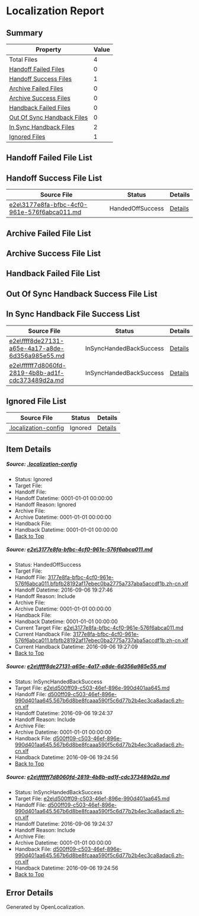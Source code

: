 # <a name='report-top'></a> Localization Report

## Summary
 Property | Value 
 -------- | ----- 
 Total Files | 4
[ Handoff Failed Files ](#handoff-failed-list)| 0
[ Handoff Success Files ](#handoff-success-list)| 1
[ Archive Failed Files ](#archive-failed-list)| 0
[ Archive Success Files ](#archive-success-list)| 0
[ Handback Failed Files ](#handback-failed-list)| 0
[ Out Of Sync Handback Files ](#outofsync-handback-success-list)| 0
[ In Sync Handback Files ](#insync-handback-success-list)| 2
[ Ignored Files ](#ignored-list)| 1

## <a name='handoff-failed-list'></a> Handoff Failed File List

## <a name='handoff-success-list'></a> Handoff Success File List
 Source File | Status | Details 
 ----------- | ------ | ------- 
 [e2e\3177e8fa-bfbc-4cf0-961e-576f6abca011.md](https://github.com/OpenLocalizationTestOrg/ol-test0/blob/6122bdaa76f3cfbb2a8654cd1bc82ab123b2e5b4/e2e/3177e8fa-bfbc-4cf0-961e-576f6abca011.md) | HandedOffSuccess | [Details](#4274c63f111a95c1abc6c1f997b224bc5935c2a31)

## <a name='archive-failed-list'></a> Archive Failed File List

## <a name='archive-success-list'></a> Archive Success File List

## <a name='handback-failed-list'></a> Handback Failed File List

## <a name='outofsync-handback-success-list'></a> Out Of Sync Handback Success File List

## <a name='insync-handback-success-list'></a> In Sync Handback File Success List
 Source File | Status | Details 
 ----------- | ------ | ------- 
 [e2e\ffff8de27131-a65e-4a17-a8de-6d356a985e55.md](https://github.com/OpenLocalizationTestOrg/ol-test0/blob/9b173c25ac2f5f3cdcd6e75db29328c6a0050c6a/e2e/ffff8de27131-a65e-4a17-a8de-6d356a985e55.md) | InSyncHandedBackSuccess | [Details](#11640c96c1b379a6802c4ba8f5c7be53b01c11862)
 [e2e\ffffff7d8060fd-2819-4b8b-ad1f-cdc373489d2a.md](https://github.com/OpenLocalizationTestOrg/ol-test0/blob/6122bdaa76f3cfbb2a8654cd1bc82ab123b2e5b4/e2e/ffffff7d8060fd-2819-4b8b-ad1f-cdc373489d2a.md) | InSyncHandedBackSuccess | [Details](#11640c96c1b379a6802c4ba8f5c7be53b01c11863)

## <a name='ignored-list'></a> Ignored File List
 Source File | Status | Details 
 ----------- | ------ | ------- 
 [.localization-config](https://github.com/OpenLocalizationTestOrg/ol-test0/blob/6122bdaa76f3cfbb2a8654cd1bc82ab123b2e5b4/.localization-config) | Ignored | [Details](#3d4f252ac210baf56311d7e97dcc2db10974dbd20)

## Item Details
##### <a name='3d4f252ac210baf56311d7e97dcc2db10974dbd20'></a> Source: [.localization-config](https://github.com/OpenLocalizationTestOrg/ol-test0/blob/6122bdaa76f3cfbb2a8654cd1bc82ab123b2e5b4/.localization-config)
* Status: Ignored
* Target File: 
* Handoff File: 
* Handoff Datetime: 0001-01-01 00:00:00
* Handoff Reason: Ignored
* Archive File: 
* Archive Datetime: 0001-01-01 00:00:00
* Handback File: 
* Handback Datetime: 0001-01-01 00:00:00
* [Back to Top](#report-top)

##### <a name='4274c63f111a95c1abc6c1f997b224bc5935c2a31'></a> Source: [e2e\3177e8fa-bfbc-4cf0-961e-576f6abca011.md](https://github.com/OpenLocalizationTestOrg/ol-test0/blob/6122bdaa76f3cfbb2a8654cd1bc82ab123b2e5b4/e2e/3177e8fa-bfbc-4cf0-961e-576f6abca011.md)
* Status: HandedOffSuccess
* Target File: 
* Handoff File: [3177e8fa-bfbc-4cf0-961e-576f6abca011.bfbfb28192af17ebec0ba2775a737aba5accdf1b.zh-cn.xlf](https://github.com/OpenLocalizationTestOrg/ol-test0-handoff/blob/d46ab83dceba35a0ec7996d62e29a71feee4a7f7/ol-handoff/OpenLocalizationTestOrg/ol-test0-zhcn/ci/ht/3177e8fa-bfbc-4cf0-961e-576f6abca011.bfbfb28192af17ebec0ba2775a737aba5accdf1b.zh-cn.xlf)
* Handoff Datetime: 2016-09-06 19:27:46
* Handoff Reason: Include
* Archive File: 
* Archive Datetime: 0001-01-01 00:00:00
* Handback File: 
* Handback Datetime: 0001-01-01 00:00:00
* Current Target File: [e2e\3177e8fa-bfbc-4cf0-961e-576f6abca011.md](https://github.com/OpenLocalizationTestOrg/ol-test0-zhcn/blob/59a71da1e7ac17f18b8819a995d0cac2a4d45f1f/e2e/3177e8fa-bfbc-4cf0-961e-576f6abca011.md)
* Current Handback File: [3177e8fa-bfbc-4cf0-961e-576f6abca011.bfbfb28192af17ebec0ba2775a737aba5accdf1b.zh-cn.xlf](https://github.com/OpenLocalizationTestOrg/ol-test0-handback/blob/2e630387e3e01a95bd95486acee1b68d4f771c6e/ol-handback/OpenLocalizationTestOrg/ol-test0-zhcn/ci/ht/3177e8fa-bfbc-4cf0-961e-576f6abca011.bfbfb28192af17ebec0ba2775a737aba5accdf1b.zh-cn.xlf)
* Current Handback Datetime: 2016-09-06 19:27:09
* [Back to Top](#report-top)

##### <a name='11640c96c1b379a6802c4ba8f5c7be53b01c11862'></a> Source: [e2e\ffff8de27131-a65e-4a17-a8de-6d356a985e55.md](https://github.com/OpenLocalizationTestOrg/ol-test0/blob/9b173c25ac2f5f3cdcd6e75db29328c6a0050c6a/e2e/ffff8de27131-a65e-4a17-a8de-6d356a985e55.md)
* Status: InSyncHandedBackSuccess
* Target File: [e2e\d500ff09-c503-46ef-896e-990d401aa645.md](https://github.com/OpenLocalizationTestOrg/ol-test0-zhcn/blob/3080ce106475d0fff9a0e9ce3092e2884eae326e/e2e/d500ff09-c503-46ef-896e-990d401aa645.md)
* Handoff File: [d500ff09-c503-46ef-896e-990d401aa645.567b6d8be8fcaaa590f5c6d77b2b4ec3ca8adac6.zh-cn.xlf](https://github.com/OpenLocalizationTestOrg/ol-test0-handoff/blob/0b453bc479cf52d1edbddbc62af8baa11d473f2a/ol-handoff/OpenLocalizationTestOrg/ol-test0-zhcn/ci/ht/d500ff09-c503-46ef-896e-990d401aa645.567b6d8be8fcaaa590f5c6d77b2b4ec3ca8adac6.zh-cn.xlf)
* Handoff Datetime: 2016-09-06 19:24:37
* Handoff Reason: Include
* Archive File: 
* Archive Datetime: 0001-01-01 00:00:00
* Handback File: [d500ff09-c503-46ef-896e-990d401aa645.567b6d8be8fcaaa590f5c6d77b2b4ec3ca8adac6.zh-cn.xlf](https://github.com/OpenLocalizationTestOrg/ol-test0-handback/blob/6db5c0b36dbd5bb28e9310ff09a8091bc9b5d50b/ol-handback/OpenLocalizationTestOrg/ol-test0-zhcn/ci/ht/d500ff09-c503-46ef-896e-990d401aa645.567b6d8be8fcaaa590f5c6d77b2b4ec3ca8adac6.zh-cn.xlf)
* Handback Datetime: 2016-09-06 19:24:56
* [Back to Top](#report-top)

##### <a name='11640c96c1b379a6802c4ba8f5c7be53b01c11863'></a> Source: [e2e\ffffff7d8060fd-2819-4b8b-ad1f-cdc373489d2a.md](https://github.com/OpenLocalizationTestOrg/ol-test0/blob/6122bdaa76f3cfbb2a8654cd1bc82ab123b2e5b4/e2e/ffffff7d8060fd-2819-4b8b-ad1f-cdc373489d2a.md)
* Status: InSyncHandedBackSuccess
* Target File: [e2e\d500ff09-c503-46ef-896e-990d401aa645.md](https://github.com/OpenLocalizationTestOrg/ol-test0-zhcn/blob/3080ce106475d0fff9a0e9ce3092e2884eae326e/e2e/d500ff09-c503-46ef-896e-990d401aa645.md)
* Handoff File: [d500ff09-c503-46ef-896e-990d401aa645.567b6d8be8fcaaa590f5c6d77b2b4ec3ca8adac6.zh-cn.xlf](https://github.com/OpenLocalizationTestOrg/ol-test0-handoff/blob/0b453bc479cf52d1edbddbc62af8baa11d473f2a/ol-handoff/OpenLocalizationTestOrg/ol-test0-zhcn/ci/ht/d500ff09-c503-46ef-896e-990d401aa645.567b6d8be8fcaaa590f5c6d77b2b4ec3ca8adac6.zh-cn.xlf)
* Handoff Datetime: 2016-09-06 19:24:37
* Handoff Reason: Include
* Archive File: 
* Archive Datetime: 0001-01-01 00:00:00
* Handback File: [d500ff09-c503-46ef-896e-990d401aa645.567b6d8be8fcaaa590f5c6d77b2b4ec3ca8adac6.zh-cn.xlf](https://github.com/OpenLocalizationTestOrg/ol-test0-handback/blob/6db5c0b36dbd5bb28e9310ff09a8091bc9b5d50b/ol-handback/OpenLocalizationTestOrg/ol-test0-zhcn/ci/ht/d500ff09-c503-46ef-896e-990d401aa645.567b6d8be8fcaaa590f5c6d77b2b4ec3ca8adac6.zh-cn.xlf)
* Handback Datetime: 2016-09-06 19:24:56
* [Back to Top](#report-top)


## Error Details

Generated by OpenLocalization.

